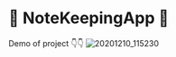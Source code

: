 # 📝 NoteKeepingApp 📝

Demo of project 👇👇
![20201210_115230](https://user-images.githubusercontent.com/50036436/101729699-ab898800-3ade-11eb-94b8-64004ce4cf1d.gif)


